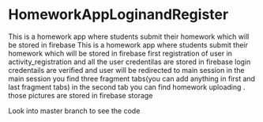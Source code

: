 # HomeworkAppLoginandRegister
This is a homework app where students submit their homework which will be stored in firebase
This is a homework app where students submit their homework which will be stored in firebase first registration of user in activity_registration and all the user credentilas are stored in firebase login credentails are verified and user will be redirected to main session in the main session you find three fragment tabs(you can add anything in first and last fragment tabs) in the second tab you can find homework uploading . those pictures are stored in firebase storage

Look into master branch to see the code
